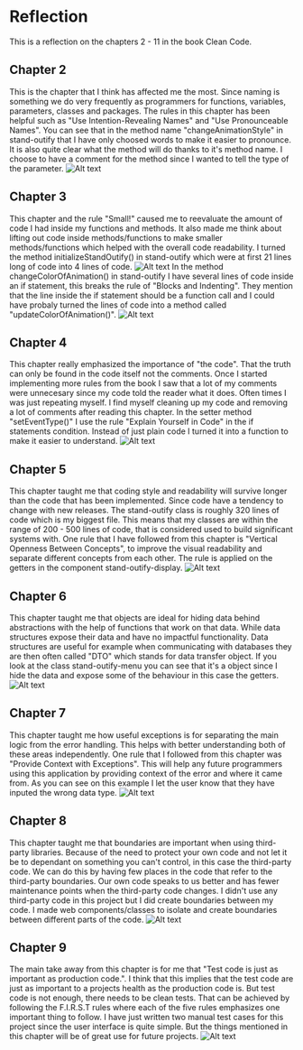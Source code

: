 # Reflection
This is a reflection on the chapters 2 - 11 in the book Clean Code.
## Chapter 2
This is the chapter that I think has affected me the most. Since naming is something we do very frequently as programmers for functions, variables, parameters, classes and packages. The rules in this chapter has been helpful such as "Use Intention-Revealing Names" and "Use Pronounceable Names". You can see that in the method name "changeAnimationStyle" in stand-outify that I have only choosed words to make it easier to pronounce. It is also quite clear what the method will do thanks to it's method name. I choose to have a comment for the method since I wanted to tell the type of the parameter.
![Alt text](img/change-animation-style.png "Image of the method changeAnimationStyle()")
## Chapter 3
This chapter and the rule "Small!" caused me to reevaluate the amount of code I had inside my functions and methods. It also made me think about lifting out code inside methods/functions to make smaller methods/functions which helped with the overall code readability. I turned the method initializeStandOutify() in stand-outify which were at first 21 lines long of code into 4 lines of code.
![Alt text](img/initialize-stand-outify.png "Image of the method initializeStandOutify()")
In the method changeColorOfAnimation() in stand-outify I have several lines of code inside an if statement, this breaks the rule of "Blocks and Indenting". They mention that the line inside the if statement should be a function call and I could have probaly turned the lines of code into a method called "updateColorOfAnimation()".
![Alt text](img/change-color-of-animation.png "Image of the method changeColorOfAnimation()")
## Chapter 4
This chapter really emphasized the importance of "the code". That the truth can only be found in the code itself not the comments. Once I started implementing more rules from the book I saw that a lot of my comments were unnecesary since my code told the reader what it does. Often times I was just repeating myself. I find myself cleaning up my code and removing a lot of comments after reading this chapter. In the setter method "setEventType()" I use the rule "Explain Yourself in Code" in the if statements condition. Instead of just plain code I turned it into a function to make it easier to understand.
![Alt text](img/set-event-type.png "Image of the method setEventType()")
## Chapter 5
This chapter taught me that coding style and readability will survive longer than the code that has been implemented. Since code have a tendency to change with new releases. The stand-outify class is roughly 320 lines of code which is my biggest file. This means that my classes are within the range of 200 - 500 lines of code, that is considered used to build significant systems with. One rule that I have followed from this chapter is "Vertical Openness Between Concepts", to improve the visual readability and separate different concepts from each other. The rule is applied on the getters in the component stand-outify-display.
![Alt text](img/getters-display.png "Image of the getters in the component stand-outify-display")
## Chapter 6
This chapter taught me that objects are ideal for hiding data behind abstractions with the help of functions that work on that data. While data structures expose their data and have no impactful functionality. Data structures are useful for example when communicating with databases they are then often called "DTO" which stands for data transfer object. If you look at the class stand-outify-menu you can see that it's a object since I hide the data and expose some of the behaviour in this case the getters.
![Alt text](img/private-properties-object.png "Image of private properties in the component stand-outify-menu")
## Chapter 7
This chapter taught me how useful exceptions is for separating the main logic from the error handling. This helps with better understanding both of these areas independently. One rule that I followed from this chapter was "Provide Context with Exceptions". This will help any future programmers using this application by providing context of the error and where it came from. As you can see on this example I let the user know that they have inputed the wrong data type.
![Alt text](img/error-handling.png "Image of error handling inside the method changeDurationOfAnimation().")
## Chapter 8
This chapter taught me that boundaries are important when using third-party libraries. Because of the need to protect your own code and not let it be to dependant on something you can't control, in this case the third-party code. We can do this by having few places in the code that refer to the third-party boundaries. Our own code speaks to us better and has fewer maintenance points when the third-party code changes. I didn't use any third-party code in this project but I did create boundaries between my code. I made web components/classes to isolate and create boundaries between different parts of the code.
![Alt text](img/example-class.png "Image of the class stand-outify-display")
## Chapter 9
The main take away from this chapter is for me that "Test code is just as important as production code.". I think that this implies that the test code are just as important to a projects health as the production code is. But test code is not enough, there needs to be clean tests. That can be achieved by following the F.I.R.S.T rules where each of the five rules emphasizes one important thing to follow. I have just written two manual test cases for this project since the user interface is quite simple. But the things mentioned in this chapter will be of great use for future projects.
![Alt text](img/manual-test-case.png "Image of an manual test case.")